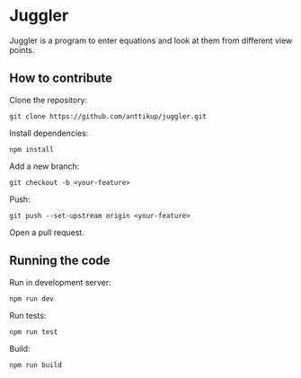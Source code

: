 # Juggler

Juggler is a program to enter equations and look at them from different view points.


## How to contribute

Clone the repository:

    git clone https://github.com/anttikup/juggler.git
    
Install dependencies:

    npm install
    
Add a new branch:

    git checkout -b <your-feature>
    
 Push:
 
    git push --set-upstream origin <your-feature>
    
Open a pull request.


## Running the code

Run in development server:

    npm run dev
    
Run tests:

    npm run test
    
Build:

    npm run build
    
